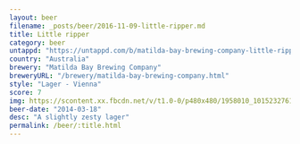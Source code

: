 ```yaml
---
layout: beer
filename: _posts/beer/2016-11-09-little-ripper.md
title: Little ripper
category: beer
untappd: "https://untappd.com/b/matilda-bay-brewing-company-little-ripper/388004"
country: "Australia"
brewery: "Matilda Bay Brewing Company"
breweryURL: "/brewery/matilda-bay-brewing-company.html"
style: "Lager - Vienna"
score: 7
img: https://scontent.xx.fbcdn.net/v/t1.0-0/p480x480/1958010_10152327617388745_1928464789_n.jpg?oh=df62d43ba4144709c46f7ccbe3d4496e&oe=59CD1A98
beer-date: "2014-03-18"
desc: "A slightly zesty lager"
permalink: /beer/:title.html
---
```

